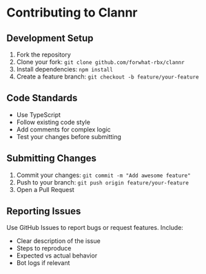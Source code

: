 # Contributing to Clannr

## Development Setup

1. Fork the repository
2. Clone your fork: `git clone github.com/forwhat-rbx/clannr`
3. Install dependencies: `npm install`
4. Create a feature branch: `git checkout -b feature/your-feature`

## Code Standards

- Use TypeScript
- Follow existing code style
- Add comments for complex logic
- Test your changes before submitting

## Submitting Changes

1. Commit your changes: `git commit -m "Add awesome feature"`
2. Push to your branch: `git push origin feature/your-feature`
3. Open a Pull Request

## Reporting Issues

Use GitHub Issues to report bugs or request features.
Include:

- Clear description of the issue
- Steps to reproduce
- Expected vs actual behavior
- Bot logs if relevant
